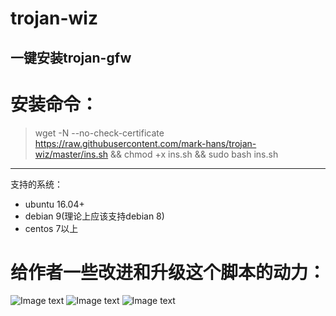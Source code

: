 ﻿# trojan-wiz
一键安装trojan-gfw
---
# 安装命令：
> wget -N --no-check-certificate https://raw.githubusercontent.com/mark-hans/trojan-wiz/master/ins.sh && chmod +x ins.sh && sudo bash  ins.sh
---
支持的系统：
- ubuntu 16.04+
- debian 9(理论上应该支持debian 8)
- centos 7以上

# 给作者一些改进和升级这个脚本的动力：
![Image text](https://raw.githubusercontent.com/mark-hans/trojan-wiz/master/images/1.jpg)
![Image text](https://raw.githubusercontent.com/mark-hans/trojan-wiz/master/images/2.jpg)
![Image text](https://raw.githubusercontent.com/mark-hans/trojan-wiz/master/images/3.jpg)
